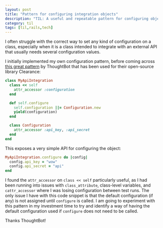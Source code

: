 ```yaml
---
layout: post
title: "Pattern for configuring integration objects"
description: "TIL: A useful and repeatable pattern for configuring objects"
category: til
tags: [til,rails,tech]
---
```


I often struggle with the correct way to set any kind of configuration on a class, especially when it is a class intended to integrate with an external API that usually needs several configuration values.

I initially implemented my own configuration pattern, before coming across [this great pattern](https://robots.thoughtbot.com/mygem-configure-block) by ThoughtBot that has been used for their open-source library Clearance:

``` ruby
class MyApiIntegration 
  class << self
    attr_accessor :configuration
  end

  def self.configure
    self.configuration ||= Configuration.new
    yield(configuration)
  end

  class Configuration 
    attr_accessor :api_key, :api_secret
  end
end
```

This exposes a very simple API for configuring the object:

``` ruby
MyApiIntegration.configure do |config|
  config.api_key = "wow"
  config.api_secret = "api"
end
```

I found the `attr_accessor` on `class << self` particularly useful, as I had been running into issues with `class_attribute`, class-level variables, and `cattr_accessor` where I was losing configuration between test runs. The only issue I have with this code snippet is that the default configuration (if any) is not assigned until `configure` is called. I am going to experiment with this pattern in my investment time to try and identify a way of having the default configuration used if `configure` does not need to be called.

Thanks ThoughtBot!